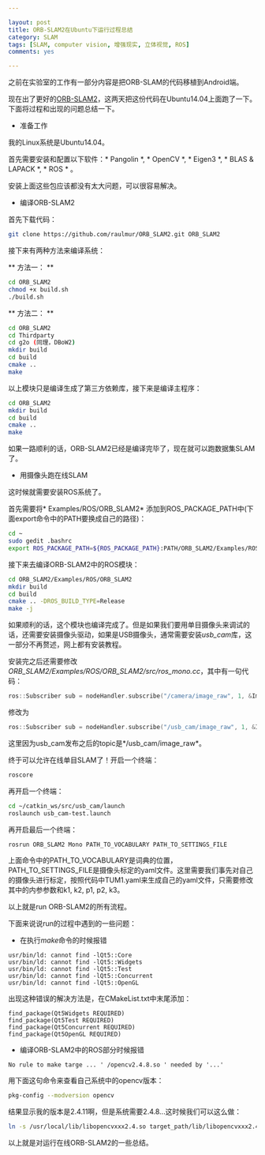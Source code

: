 ```yaml
---

layout: post
title: ORB-SLAM2在Ubuntu下运行过程总结
category: SLAM
tags: [SLAM, computer vision, 增强现实, 立体视觉, ROS]
comments: yes

---
```


之前在实验室的工作有一部分内容是把ORB-SLAM的代码移植到Android端。

现在出了更好的[ORB-SLAM2][1]，这两天把这份代码在Ubuntu14.04上面跑了一下。下面将过程和出现的问题总结一下。

* 准备工作

我的Linux系统是Ubuntu14.04。

首先需要安装和配置以下软件：* Pangolin *, * OpenCV *, * Eigen3 *, * BLAS & LAPACK *, * ROS * 。

安装上面这些包应该都没有太大问题，可以很容易解决。

* 编译ORB-SLAM2

首先下载代码：

```bash
git clone https://github.com/raulmur/ORB_SLAM2.git ORB_SLAM2
```

接下来有两种方法来编译系统：

** 方法一： **

```bash
cd ORB_SLAM2
chmod +x build.sh
./build.sh
```

** 方法二： **

```bash
cd ORB_SLAM2
cd Thirdparty
cd g2o (同理，DBoW2)
mkdir build
cd build
cmake ..
make
```

以上模块只是编译生成了第三方依赖库，接下来是编译主程序：

```bash
cd ORB_SLAM2
mkdir build
cd build
cmake ..
make
```

如果一路顺利的话，ORB-SLAM2已经是编译完毕了，现在就可以跑数据集SLAM了。

* 用摄像头跑在线SLAM

这时候就需要安装ROS系统了。

首先需要将* Examples/ROS/ORB_SLAM2* 添加到ROS_PACKAGE_PATH中(下面export命令中的PATH要换成自己的路径)：

```bash
cd ~
sudo gedit .bashrc
export ROS_PACKAGE_PATH=${ROS_PACKAGE_PATH}:PATH/ORB_SLAM2/Examples/ROS
```

接下来去编译ORB-SLAM2中的ROS模块：

```bash
cd ORB_SLAM2/Examples/ROS/ORB_SLAM2
mkdir build
cd build
cmake .. -DROS_BUILD_TYPE=Release
make -j
```

如果顺利的话，这个模块也编译完成了。但是如果我们要用单目摄像头来调试的话，还需要安装摄像头驱动，如果是USB摄像头，通常需要安装*usb_cam*库，这一部分不再赘述，网上都有安装教程。

安装完之后还需要修改*ORB_SLAM2/Examples/ROS/ORB_SLAM2/src/ros_mono.cc*，其中有一句代码：

```cpp
ros::Subscriber sub = nodeHandler.subscribe("/camera/image_raw", 1, &ImageGrabber::GrabImage,&igb);
```

修改为

```cpp
ros::Subscriber sub = nodeHandler.subscribe("/usb_cam/image_raw", 1, &ImageGrabber::GrabImage,&igb);
```

这里因为usb_cam发布之后的topic是*/usb_cam/image_raw*。

终于可以允许在线单目SLAM了！开启一个终端：

```bash
roscore
```

再开启一个终端：

```bash
cd ~/catkin_ws/src/usb_cam/launch
roslaunch usb_cam-test.launch
```

再开启最后一个终端：

```bash
rosrun ORB_SLAM2 Mono PATH_TO_VOCABULARY PATH_TO_SETTINGS_FILE
```

上面命令中的PATH_TO_VOCABULARY是词典的位置，PATH_TO_SETTINGS_FILE是摄像头标定的yaml文件。这里需要我们事先对自己的摄像头进行标定，按照代码中TUM1.yaml来生成自己的yaml文件，只需要修改其中的内参参数和k1, k2, p1, p2, k3。

以上就是run ORB-SLAM2的所有流程。

下面来说说run的过程中遇到的一些问题：

* 在执行*make*命令的时候报错

```
usr/bin/ld: cannot find -lQt5::Core
usr/bin/ld: cannot find -lQt5::Widgets
usr/bin/ld: cannot find -lQt5::Test
usr/bin/ld: cannot find -lQt5::Concurrent
usr/bin/ld: cannot find -lQt5::OpenGL
```

出现这种错误的解决方法是，在CMakeList.txt中末尾添加：

```
find_package(Qt5Widgets REQUIRED)
find_package(Qt5Test REQUIRED)
find_package(Qt5Concurrent REQUIRED)
find_package(Qt5OpenGL REQUIRED)
```

* 编译ORB-SLAM2中的ROS部分时候报错

```
No rule to make targe ... ' /opencv2.4.8.so ' needed by '...' 
```

用下面这句命令来查看自己系统中的opencv版本：

```bash
pkg-config --modversion opencv 
```

结果显示我的版本是2.4.11啊，但是系统需要2.4.8...这时候我们可以这么做：

```bash
ln -s /usr/local/lib/libopencvxxx2.4.so target_path/lib/libopencvxxx2.4.8.so
```

以上就是对运行在线ORB-SLAM2的一些总结。

[1]: https://github.com/raulmur/ORB_SLAM2